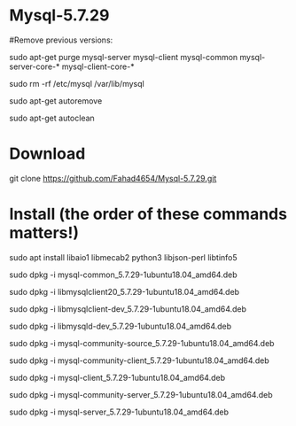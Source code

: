 # Mysql-5.7.29

#Remove previous versions:

sudo apt-get purge mysql-server mysql-client mysql-common mysql-server-core-* mysql-client-core-*

sudo rm -rf /etc/mysql /var/lib/mysql

sudo apt-get autoremove

sudo apt-get autoclean


# Download

git clone https://github.com/Fahad4654/Mysql-5.7.29.git


# Install (the order of these commands matters!)

sudo apt install libaio1 libmecab2 python3 libjson-perl libtinfo5

sudo dpkg -i mysql-common_5.7.29-1ubuntu18.04_amd64.deb

sudo dpkg -i libmysqlclient20_5.7.29-1ubuntu18.04_amd64.deb

sudo dpkg -i libmysqlclient-dev_5.7.29-1ubuntu18.04_amd64.deb

sudo dpkg -i libmysqld-dev_5.7.29-1ubuntu18.04_amd64.deb

sudo dpkg -i mysql-community-source_5.7.29-1ubuntu18.04_amd64.deb

sudo dpkg -i mysql-community-client_5.7.29-1ubuntu18.04_amd64.deb

sudo dpkg -i mysql-client_5.7.29-1ubuntu18.04_amd64.deb

sudo dpkg -i mysql-community-server_5.7.29-1ubuntu18.04_amd64.deb

sudo dpkg -i mysql-server_5.7.29-1ubuntu18.04_amd64.deb

